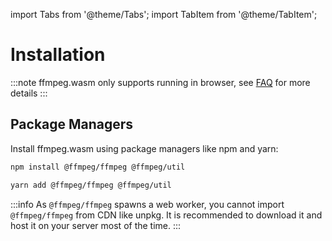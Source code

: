 import Tabs from '@theme/Tabs';
import TabItem from '@theme/TabItem';

# Installation

:::note
ffmpeg.wasm only supports running in browser, see [FAQ](/docs/faq) for more
details
:::

## Package Managers

Install ffmpeg.wasm using package managers like npm and yarn:

<Tabs>
<TabItem value="npm" label="npm" default>

```bash
npm install @ffmpeg/ffmpeg @ffmpeg/util
```

</TabItem>
<TabItem value="yarn" label="yarn">

```bash
yarn add @ffmpeg/ffmpeg @ffmpeg/util
```

</TabItem>
</Tabs>

:::info
As `@ffmpeg/ffmpeg` spawns a web worker, you cannot import `@ffmpeg/ffmpeg` from CDN like
unpkg. It is recommended to download it and host it on your server most of the time.
:::

